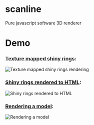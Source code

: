 scanline
========

Pure javascript software 3D renderer

Demo
====

### [Texture mapped shiny rings](http://qtip.github.com/scanline/shiny.html):  
![Texture mapped shiny rings rendering](http://qtip.github.com/scanline/shiny-rings.png)

### [Shiny rings rendered to HTML](http://qtip.github.com/scanline/text.html):  
![Shiny rings rendered to HTML](http://qtip.github.com/scanline/text.png)

### [Rendering a model](http://qtip.github.com/scanline/screwdriver.html):  
![Rendering a model](http://qtip.github.com/scanline/screwdriver-rendered.png)
